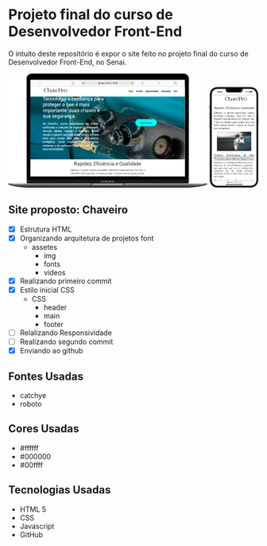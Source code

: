 # Projeto final do curso de Desenvolvedor Front-End

O intuito deste repositório é expor o site feito no projeto final do curso de Desenvolvedor Front-End, no Senai. 

<div align =center>
    <img src="./assets/img/Macbook-Air-127.0.0.1.png/" width=400>
    <img src="./assets/img/iPhone-13-PRO-127.0.0.1.png/" width=100>
</div>

## Site proposto: Chaveiro

- [x]  Estrutura HTML
- [x] Organizando arquitetura de projetos font 
    - assetes
        - img
        - fonts
        - vídeos
- [x] Realizando primeiro commit
- [x] Estilo inicial CSS
    - CSS
        - header
        - main
        - footer
- [ ] Relalizando Responsividade        
- [ ] Realizando segundo commit
- [x] Enviando ao github

## Fontes Usadas
- catchye
- roboto

## Cores Usadas
- #ffffff
- #000000
- #00ffff

## Tecnologias Usadas
- HTML 5
- CSS 
- Javascript
- GitHub
